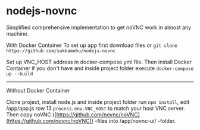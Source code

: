 # nodejs-novnc
Simplified comprehensive implementation to get noVNC work in almost any machine.


With Docker Container
To set up app first download files or `git clone https://github.com/sukkamehu/nodejs-novnc`


Set up VNC_HOST address in docker-compose.yml file. Then install Docker Container if you don't have and inside project folder execute `docker-compose up --build`


***********************
Without Docker Container

Clone project, install node.js and inside project folder run `npm install`, edit /app/app.js row 13  `process.env.VNC_HOST` to match your host VNC server. Then copy noVNC ([https://github.com/novnc/noVNC](https://github.com/novnc/noVNC)) -files into /app/novnc-ui/ -folder.
